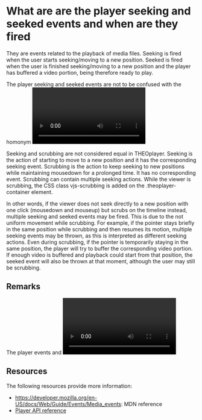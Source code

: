 # What are are the player seeking and seeked events and when are they fired

They are events related to the playback of media files. Seeking is fired when the user starts seeking/moving to a new position. Seeked is fired when the user is finished seeking/moving to a new position and the player has buffered a video portion, being therefore ready to play.

The player seeking and seeked events are not to be confused with the homonym <video> element events, although they mainly coincide in meaning and occurrence. In this regard, in THEOplayer you find both the player events and the video events.

Seeking and scrubbing are not considered equal in THEOplayer. Seeking is the action of starting to move to a new position and it has the corresponding seeking event. Scrubbing is the action to keep seeking to new positions while maintaining mousedown for a prolonged time. It has no corresponding event. Scrubbing can contain multiple seeking actions. While the viewer is scrubbing, the CSS class vjs-scrubbing is added on the .theoplayer-container element.

In other words, if the viewer does not seek directly to a new position with one click (mousedown and mouseup) but scrubs on the timeline instead, multiple seeking and seeked events may be fired. This is due to the not uniform movement while scrubbing. For example, if the pointer stays briefly in the same position while scrubbing and then resumes its motion, multiple seeking events may be thrown, as this is interpreted as different seeking actions. Even during scrubbing, if the pointer is temporarily staying in the same position, the player will try to buffer the corresponding video portion. If enough video is buffered and playback could start from that position, the seeked event will also be thrown at that moment, although the user may still be scrubbing.


## Remarks
The player events and <video> element events seeking and seeked should behave similarly and be fired on the same occasions and the same number of times. If they don’t, please report it in a bug ticket in our Service Desk.  


## Resources
The following resources provide more information:
 - https://developer.mozilla.org/en-US/docs/Web/Guide/Events/Media_events: MDN reference
- [Player API reference](https://docs.portal.theoplayer.com/api-reference/web/theoplayer.player.md)